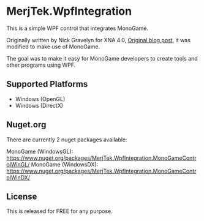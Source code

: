# MerjTek.WpfIntegration

This is a simple WPF control that integrates MonoGame.

Originally written by Nick Gravelyn for XNA 4.0, [Original blog post](http://blogs.msdn.com/b/nicgrave/archive/2010/07/25/rendering-with-xna-framework-4-0-inside-of-a-wpf-application.aspx), it was modified to make use of MonoGame.

The goal was to make it easy for MonoGame developers to create tools and other programs using WPF.

## Supported Platforms

* Windows (OpenGL)
* Windows (DirectX)

## Nuget.org
There are currently 2 nuget packages available:

MonoGame (WindowsGL):
https://www.nuget.org/packages/MerjTek.WpfIntegration.MonoGameControlWinGL/
MonoGame (WindowsDX):
https://www.nuget.org/packages/MerjTek.WpfIntegration.MonoGameControlWinDX/

## License

This is released for FREE for any purpose.

